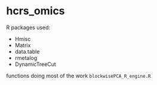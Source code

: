 # hcrs_omics

R packages used:
- Hmisc
- Matrix
- data.table
- rmetalog
- DynamicTreeCut

functions doing most of the work
	`blockwisePCA_R_engine.R`
